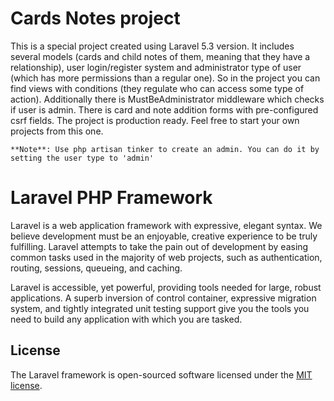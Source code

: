 # Cards Notes project
This is a special project created using Laravel 5.3 version. It includes several models (cards and child notes of them, meaning that they have a relationship),
user login/register system and administrator type of user (which has more permissions than a regular one). So in the project you can find views with conditions
(they regulate who can access some type of action). Additionally there is MustBeAdministrator middleware which checks if user is admin. There is card and note
addition forms with pre-configured csrf fields. The project is production ready. Feel free to start your own projects from this one. 
    
    **Note**: Use php artisan tinker to create an admin. You can do it by setting the user type to 'admin'

# Laravel PHP Framework

Laravel is a web application framework with expressive, elegant syntax. We believe development must be an enjoyable, creative experience to be truly fulfilling. Laravel attempts to take the pain out of development by easing common tasks used in the majority of web projects, such as authentication, routing, sessions, queueing, and caching.

Laravel is accessible, yet powerful, providing tools needed for large, robust applications. A superb inversion of control container, expressive migration system, and tightly integrated unit testing support give you the tools you need to build any application with which you are tasked.

## License

The Laravel framework is open-sourced software licensed under the [MIT license](http://opensource.org/licenses/MIT).
